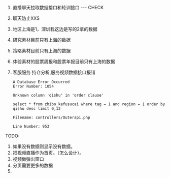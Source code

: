 1. 直播聊天拉取数据接口和轮训接口 --- CHECK




1. 聊天防止XXS

1. 地区上海是1，深圳我这边是写的2拿的数据
2. 研究素材目前只有上海的数据
3. 策略素材目前只有上海的数据
4. 体验素材的股票周报和股票年报目前只有上海的数据
5. 客服服务 持仓分析,服务视频数据接口报错
    ```
    A Database Error Occurred
    Error Number: 1054
    
    Unknown column 'qishu' in 'order clause'
    
    select * from zhibo_kefusucai where tag = 1 and region = 1 order by qishu desc limit 0,12
    
    Filename: controllers/Outerapi.php
    
    Line Number: 953
    ```
    
    
TODO:
1. 如果没有数据则显示没有数据。
2. 把视频直播作为首页。（怎么设计）。
3. 视频做弹出窗口
4. 分页需要更多的数据
5. 